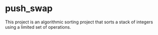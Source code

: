 # push_swap
This project is an algorithmic sorting project that sorts a stack of integers using a limited set of operations.
